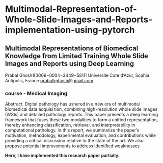 # Multimodal-Representation-of-Whole-Slide-Images-and-Reports-implementation-using-pytorch

## Multimodal Representations of Biomedical Knowledge from  Limited Training Whole Slide Images and Reports using Deep  Learning


 Prabal Ghosh1[0009−0004−3449−5811]
 Universite Cote d’Azur, Sophia Antipolis, France
 prabal5ghosh@gmail.com

 ### course - Medical Imaging 
 
Abstract. Digital pathology has ushered in a new era of multimodal biomedical data acquisi
tion, combining high-resolution whole slide images (WSIs) and detailed pathology reports. This
 paper presents a deep learning framework that fuses these two modalities to form a unified
 representation, thereby enhancing classification, retrieval, and interpretability in computational
 pathology. In this report, we summarize the paper’s motivation, methodology, experimental
 evaluation, and contributions while providing a critical discussion relative to the state of the
 art. We also propose potential improvements to address identified weaknesses

 **Here, I have implemented this research paper partially.**
